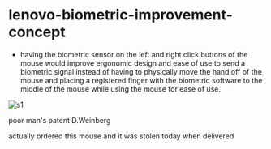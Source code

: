 # lenovo-biometric-improvement-concept

* having the biometric sensor on the left and right click buttons of the mouse would improve ergonomic design and ease of use to send a biometric signal instead of  having to physically move the hand off of the mouse and placing a registered finger with the biometric software to the middle of the mouse while using the mouse for ease of use.

![s1](https://raw.githubusercontent.com/c4pt000/lenovo-biometric-improvement-concept/main/lenovo-improvement.png)


poor man's patent
D.Weinberg

actually ordered this mouse and it was stolen today when delivered
